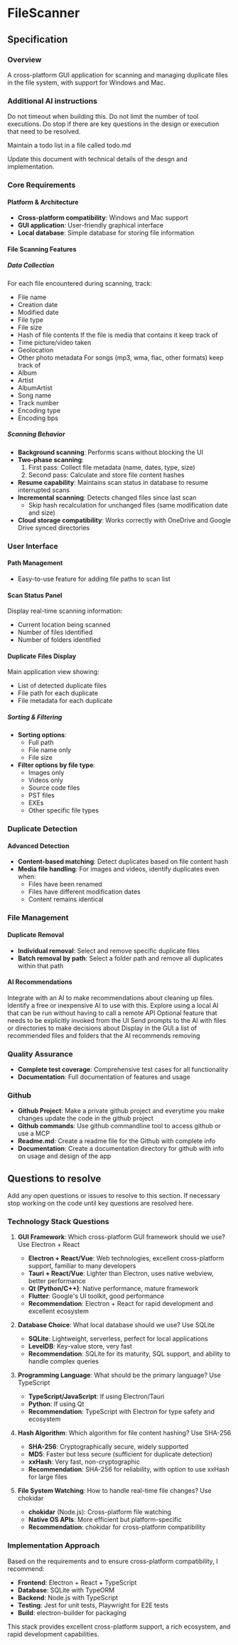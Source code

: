 # FileScanner

## Specification

### Overview

A cross-platform GUI application for scanning and managing duplicate files in the file system, with support for Windows and Mac.

### Additional AI instructions

Do not timeout when building this. Do not limit the number of tool executions. Do stop if there are key questions in the design or execution that need to be resolved.

Maintain a todo list in a file called todo.md

Update this document with technical details of the desgn and implementation.

### Core Requirements

#### Platform & Architecture

- **Cross-platform compatibility**: Windows and Mac support
- **GUI application**: User-friendly graphical interface
- **Local database**: Simple database for storing file information

#### File Scanning Features

##### Data Collection

For each file encountered during scanning, track:

- File name
- Creation date
- Modified date
- File type
- File size
- Hash of file contents
If the file is media that contains it keep track of
- Time picture/video taken
- Geolocation
- Other photo metadata
For songs (mp3, wma, flac, other formats) keep track of
- Album
- Artist
- AlbumArtist
- Song name
- Track number
- Encoding type
- Encoding bps

##### Scanning Behavior

- **Background scanning**: Performs scans without blocking the UI
- **Two-phase scanning**:
  1. First pass: Collect file metadata (name, dates, type, size)
  2. Second pass: Calculate and store file content hashes
- **Resume capability**: Maintains scan status in database to resume interrupted scans
- **Incremental scanning**: Detects changed files since last scan
  - Skip hash recalculation for unchanged files (same modification date and size)
- **Cloud storage compatibility**: Works correctly with OneDrive and Google Drive synced directories

### User Interface

#### Path Management

- Easy-to-use feature for adding file paths to scan list

#### Scan Status Panel

Display real-time scanning information:

- Current location being scanned
- Number of files identified
- Number of folders identified

#### Duplicate Files Display

Main application view showing:

- List of detected duplicate files
- File path for each duplicate
- File metadata for each duplicate

##### Sorting & Filtering

- **Sorting options**:
  - Full path
  - File name only
  - File size
- **Filter options by file type**:
  - Images only
  - Videos only
  - Source code files
  - PST files
  - EXEs
  - Other specific file types

### Duplicate Detection

#### Advanced Detection

- **Content-based matching**: Detect duplicates based on file content hash
- **Media file handling**: For images and videos, identify duplicates even when:
  - Files have been renamed
  - Files have different modification dates
  - Content remains identical

### File Management

#### Duplicate Removal

- **Individual removal**: Select and remove specific duplicate files
- **Batch removal by path**: Select a folder path and remove all duplicates within that path

#### AI Recommendations

 Integrate with an AI to make recommendations about cleaning up files.
 Identify a free or inexpensive AI to use with this.
 Explore using a local AI that can be run without having to call a remote API
 Optional feature that needs to be explicitly invoked from the UI
 Send prompts to the AI with files or directories to make decisions about
 Display in the GUI a list of recommended files and folders that the AI recommends removing

### Quality Assurance

- **Complete test coverage**: Comprehensive test cases for all functionality
- **Documentation**: Full documentation of features and usage

### Github

- **Github Project**: Make a private github project and everytime you make changes update the code in the github project
- **Github commands**: Use github commandline tool to access github or use a MCP
- **Readme.md**: Create a readme file for the Github with complete info
- **Documentation**: Create a documentation directory for github with info on usage and design of the app

## Questions to resolve

Add any open questions or issues to resolve to this section. If necessary stop working on the code until key questions are resolved here.

### Technology Stack Questions

1. **GUI Framework**: Which cross-platform GUI framework should we use?
Use Electron + React
   - **Electron + React/Vue**: Web technologies, excellent cross-platform support, familiar to many developers
   - **Tauri + React/Vue**: Lighter than Electron, uses native webview, better performance
   - **Qt (Python/C++)**: Native performance, mature framework
   - **Flutter**: Google's UI toolkit, good performance
   - **Recommendation**: Electron + React for rapid development and excellent ecosystem

2. **Database Choice**: What local database should we use?
Use SQLite
   - **SQLite**: Lightweight, serverless, perfect for local applications
   - **LevelDB**: Key-value store, very fast
   - **Recommendation**: SQLite for its maturity, SQL support, and ability to handle complex queries

3. **Programming Language**: What should be the primary language?
Use TypeScript
   - **TypeScript/JavaScript**: If using Electron/Tauri
   - **Python**: If using Qt
   - **Recommendation**: TypeScript with Electron for type safety and ecosystem

4. **Hash Algorithm**: Which algorithm for file content hashing?
Use SHA-256
   - **SHA-256**: Cryptographically secure, widely supported
   - **MD5**: Faster but less secure (sufficient for duplicate detection)
   - **xxHash**: Very fast, non-cryptographic
   - **Recommendation**: SHA-256 for reliability, with option to use xxHash for large files

5. **File System Watching**: How to handle real-time file changes?
Use chokidar
   - **chokidar** (Node.js): Cross-platform file watching
   - **Native OS APIs**: More efficient but platform-specific
   - **Recommendation**: chokidar for cross-platform compatibility

### Implementation Approach

Based on the requirements and to ensure cross-platform compatibility, I recommend:

- **Frontend**: Electron + React + TypeScript
- **Database**: SQLite with TypeORM
- **Backend**: Node.js with TypeScript
- **Testing**: Jest for unit tests, Playwright for E2E tests
- **Build**: electron-builder for packaging

This stack provides excellent cross-platform support, a rich ecosystem, and rapid development capabilities.

